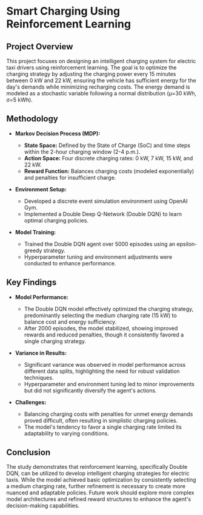 # Smart Charging Using Reinforcement Learning

## Project Overview

This project focuses on designing an intelligent charging system for electric taxi drivers using reinforcement learning. The goal is to optimize the charging strategy by adjusting the charging power every 15 minutes between 0 kW and 22 kW, ensuring the vehicle has sufficient energy for the day's demands while minimizing recharging costs. The energy demand is modeled as a stochastic variable following a normal distribution (μ=30 kWh, σ=5 kWh).

## Methodology

- **Markov Decision Process (MDP):**  
  - **State Space:** Defined by the State of Charge (SoC) and time steps within the 2-hour charging window (2-4 p.m.).
  - **Action Space:** Four discrete charging rates: 0 kW, 7 kW, 15 kW, and 22 kW.
  - **Reward Function:** Balances charging costs (modeled exponentially) and penalties for insufficient charge.

- **Environment Setup:**  
  - Developed a discrete event simulation environment using OpenAI Gym.
  - Implemented a Double Deep Q-Network (Double DQN) to learn optimal charging policies.

- **Model Training:**  
  - Trained the Double DQN agent over 5000 episodes using an epsilon-greedy strategy.
  - Hyperparameter tuning and environment adjustments were conducted to enhance performance.

## Key Findings

- **Model Performance:**  
  - The Double DQN model effectively optimized the charging strategy, predominantly selecting the medium charging rate (15 kW) to balance cost and energy sufficiency.
  - After 2000 episodes, the model stabilized, showing improved rewards and reduced penalties, though it consistently favored a single charging strategy.

- **Variance in Results:**  
  - Significant variance was observed in model performance across different data splits, highlighting the need for robust validation techniques.
  - Hyperparameter and environment tuning led to minor improvements but did not significantly diversify the agent's actions.

- **Challenges:**  
  - Balancing charging costs with penalties for unmet energy demands proved difficult, often resulting in simplistic charging policies.
  - The model's tendency to favor a single charging rate limited its adaptability to varying conditions.

## Conclusion

The study demonstrates that reinforcement learning, specifically Double DQN, can be utilized to develop intelligent charging strategies for electric taxis. While the model achieved basic optimization by consistently selecting a medium charging rate, further refinement is necessary to create more nuanced and adaptable policies. Future work should explore more complex model architectures and refined reward structures to enhance the agent's decision-making capabilities.
